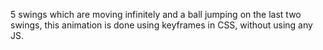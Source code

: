 5 swings which are moving infinitely and a ball jumping on the last two swings, this animation is done using keyframes in CSS, without using any JS.

